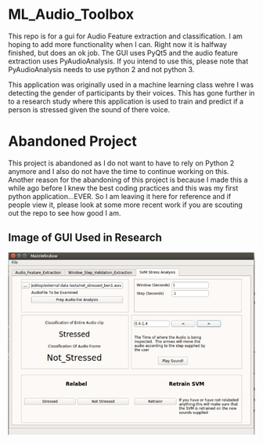 # ML_Audio_Toolbox
This repo is for a gui for Audio Feature extraction and classification.  I am hoping to add more functionality when I can.  Right now it is halfway finished, but does an ok job.
The GUI uses PyQt5 and the audio feature extraction uses PyAudioAnalysis.  If you intend to use this, please note that PyAudioAnalysis needs to use python 2 and not python 3. 

This application was originally used in a machine learning class wehre I was detecting the gender of participants by their voices.  This has gone further in to a research study where this application is used to train and predict if a person is stressed given the sound of there voice.

# Abandoned Project
This project is abandoned as I do not want to have to rely on Python 2 anymore and I also do not have the time to continue working on this.  Another reason for the abandoning of this project is because I made this a while ago before I knew the best coding practices and this was my first python application...EVER.  So I am leaving it here for reference and if people view it, please look at some more recent work if you are scouting out the repo to see how good I am.

## Image of GUI Used in Research
![Image of GUI](https://github.com/B2Gdevs/ML_Audio_Toolbox/blob/master/stress_analysis_gui_pic.PNG)
